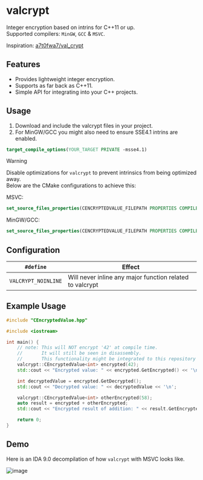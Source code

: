 # valcrypt

Integer encryption based on intrins for C++11 or up.<br/>
Supported compilers: `MinGW`, `GCC` & `MSVC`.

Inspiration: [a7t0fwa7/val_crypt](https://github.com/a7t0fwa7/val_crypt)

## Features

- Provides lightweight integer encryption.
- Supports as far back as C++11.
- Simple API for integrating into your C++ projects.

## Usage

1. Download and include the valcrypt files in your project.
2. For MinGW/GCC you might also need to ensure SSE4.1 intrins are enabled.
```cmake
target_compile_options(YOUR_TARGET PRIVATE -msse4.1)
```

> [!WARNING]
>Disable optimizations for `valcrypt` to prevent intrinsics from being optimized away.<br/>
>Below are the CMake configurations to achieve this:

MSVC:
```cmake
set_source_files_properties(CENCRYPTEDVALUE_FILEPATH PROPERTIES COMPILE_OPTIONS "/Od")
```

MinGW/GCC:
```cmake
set_source_files_properties(CENCRYPTEDVALUE_FILEPATH PROPERTIES COMPILE_OPTIONS "-O0")
```
## Configuration

| `#define`                                 | Effect                                                                                  |
| ----------------------------------------- | --------------------------------------------------------------------------------------- |
| `VALCRYPT_NOINLINE`                       | Will never inline any major function related to valcrypt                                |

## Example Usage

```cpp
#include "CEncryptedValue.hpp"

#include <iostream>

int main() {
    // note: This will NOT encrypt '42' at compile time.
    //       It will still be seen in disassembly.
    //       This functionality might be integrated to this repository soon.
    valcrypt::CEncryptedValue<int> encrypted(42);
    std::cout << "Encrypted value: " << encrypted.GetEncrypted() << '\n';

    int decryptedValue = encrypted.GetDecrypted();
    std::cout << "Decrypted value: " << decryptedValue << '\n';

    valcrypt::CEncryptedValue<int> otherEncrypted(58);
    auto result = encrypted + otherEncrypted;
    std::cout << "Encrypted result of addition: " << result.GetEncrypted() << '\n';

    return 0;
}
```

## Demo

Here is an IDA 9.0 decompilation of how `valcrypt` with MSVC looks like.

![image](https://github.com/user-attachments/assets/d288101d-c0d2-407f-8660-76c127312341)
